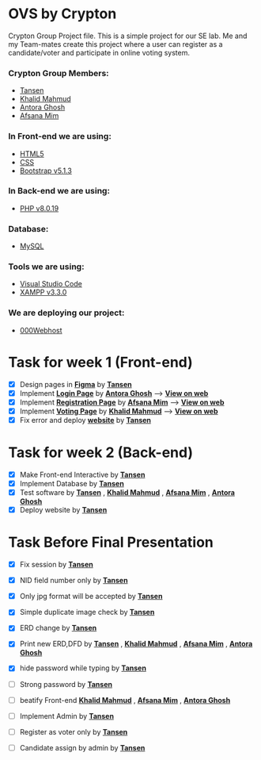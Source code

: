 # OVS by Crypton
Crypton Group Project file.
This is a simple project for our SE lab. Me and my Team-mates create this project where a user can register as a candidate/voter and participate in online voting system.

### Crypton Group Members:

- [Tansen](https://github.com/aatansen)
- [Khalid Mahmud](https://github.com/skhalidmahmud)
- [Antora Ghosh](https://github.com/antoraghosh)
- [Afsana Mim](https://github.com/afsanamim506)

### In Front-end we are using:

- [HTML5](https://html5.org)
- [CSS](https://www.w3schools.com/css/css_intro.asp)
- [Bootstrap v5.1.3](https://getbootstrap.com/docs/5.1/getting-started/introduction)

### In Back-end we are using:

- [PHP v8.0.19](https://www.php.net/downloads.php)

### Database:

- [MySQL](https://www.mysql.com)

### Tools we are using:

- [Visual Studio Code](https://code.visualstudio.com)
- [XAMPP v3.3.0](https://www.apachefriends.org/download.html)

### We are deploying our project:

- [000Webhost](https://www.000webhost.com/)

# Task for week 1 (Front-end)
-   [x] Design pages in **[Figma](https://www.figma.com/file/eIWOfO0fmGNBkKlb2r2M49/OVS-by-Crypton)** by **[Tansen](https://github.com/aatansen)**
-   [x] Implement **[Login Page](https://github.com/aatansen/OVS-by-Crypton/blob/main/index.php)** by **[Antora Ghosh](https://github.com/antoraghosh)** --> **[View on web](https://ovs-by-crypton.000webhostapp.com/)**
-   [x] Implement **[Registration Page](https://github.com/aatansen/OVS-by-Crypton/blob/main/partials/registration.php)** by **[Afsana Mim](https://github.com/afsanamim506)** --> **[View on web](https://ovs-by-crypton.000webhostapp.com/partials/registration.php)**
-   [x] Implement **[Voting Page](https://github.com/aatansen/OVS-by-Crypton/blob/main/partials/dashboard.php)** by **[Khalid Mahmud](https://github.com/skhalidmahmud)** --> **[View on web](https://ovs-by-crypton.000webhostapp.com/partials/dashboard.php)**
-   [x] Fix error and deploy **[website](https://ovs-by-crypton.000webhostapp.com)** by **[Tansen](https://github.com/aatansen)**
# Task for week 2 (Back-end)
-   [x] Make Front-end Interactive by **[Tansen](https://github.com/aatansen)**
-   [x] Implement Database by **[Tansen](https://github.com/aatansen)**
-   [x] Test software by **[Tansen](https://github.com/aatansen)** , **[Khalid Mahmud](https://github.com/skhalidmahmud)** , **[Afsana Mim](https://github.com/afsanamim506)** , **[Antora Ghosh](https://github.com/antoraghosh)**
-   [x] Deploy website by **[Tansen](https://github.com/aatansen)**

# Task Before Final Presentation

- [x] Fix session by **[Tansen](https://github.com/aatansen)**
- [x] NID field number only by **[Tansen](https://github.com/aatansen)**
- [x] Only jpg format will be accepted by **[Tansen](https://github.com/aatansen)**
- [x] Simple duplicate image check by **[Tansen](https://github.com/aatansen)**
- [x] ERD change by **[Tansen](https://github.com/aatansen)**
- [x] Print new ERD,DFD by **[Tansen](https://github.com/aatansen)** , **[Khalid Mahmud](https://github.com/skhalidmahmud)** , **[Afsana Mim](https://github.com/afsanamim506)** , **[Antora Ghosh](https://github.com/antoraghosh)**
- [x] hide password while typing by **[Tansen](https://github.com/aatansen)**
- [ ] Strong password by **[Tansen](https://github.com/aatansen)**
- [ ] beatify Front-end  **[Khalid Mahmud](https://github.com/skhalidmahmud)** , **[Afsana Mim](https://github.com/afsanamim506)** , **[Antora Ghosh](https://github.com/antoraghosh)**
- [ ] Implement Admin by **[Tansen](https://github.com/aatansen)**
- [ ] Register as voter only by **[Tansen](https://github.com/aatansen)**
- [ ] Candidate assign by admin by **[Tansen](https://github.com/aatansen)**

